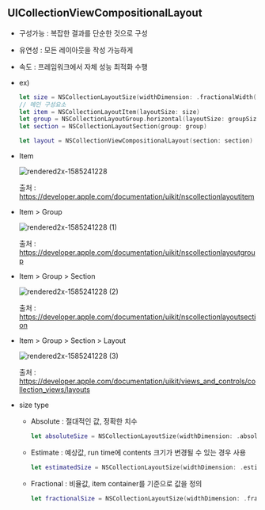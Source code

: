 ## UICollectionViewCompositionalLayout
- 구성가능 : 복잡한 결과를 단순한 것으로 구성
- 유연성 : 모든 레이아웃을 작성 가능하게
- 속도 : 프레임워크에서 자체 성능 최적화 수행

- ex)
  ```swift
  let size = NSCollectionLayoutSize(widthDimension: .fractionalWidth(0.3), heightDimension: .fractionalHeight(0.75))
  // 메인 구성요소
  let item = NSCollectionLayoutItem(layoutSize: size)
  let group = NSCollectionLayoutGroup.horizontal(layoutSize: groupSize, subitem: item, count: 3)
  let section = NSCollectionLayoutSection(group: group)
  
  let layout = NSCollectionViewCompositionalLayout(section: section)
  ```
- Item

  ![rendered2x-1585241228](https://user-images.githubusercontent.com/46417892/147544677-a16f0891-d981-43af-9244-7498fe64e8a5.png)
  
   출처 : https://developer.apple.com/documentation/uikit/nscollectionlayoutitem

- Item > Group

  ![rendered2x-1585241228 (1)](https://user-images.githubusercontent.com/46417892/147546249-0e440041-fe38-4d60-a94b-f4a05e597e70.png)
  
  출처 : https://developer.apple.com/documentation/uikit/nscollectionlayoutgroup
  
- Item > Group > Section

  ![rendered2x-1585241228 (2)](https://user-images.githubusercontent.com/46417892/147546306-3b9d0742-0f88-4a43-85b2-dd33444dc814.png)
  
  출처 : https://developer.apple.com/documentation/uikit/nscollectionlayoutsection

- Item > Group > Section > Layout

  ![rendered2x-1585241228 (3)](https://user-images.githubusercontent.com/46417892/147546700-524ca568-8eba-4ba9-9936-f0e363e4a95f.png)

  출처 : https://developer.apple.com/documentation/uikit/views_and_controls/collection_views/layouts

- size type
  - Absolute : 절대적인 값, 정확한 치수
    ```swift
    let absoluteSize = NSCollectionLayoutSize(widthDimension: .absolute(44), heightDimension: .absolute(44))
    ```
  - Estimate : 예상값, run time에 contents 크기가 변경될 수 있는 경우 사용
    ```swift
    let estimatedSize = NSCollectionLayoutSize(widthDimension: .estimated(44), heightDimension: .estimated(44))
    ```
  - Fractional : 비율값, item container를 기준으로 값을 정의
    ```swift
    let fractionalSize = NSCollectionLayoutSize(widthDimension: .fractionalWidth(44), heightDimension: .fractionalHeight(44))
    ```
